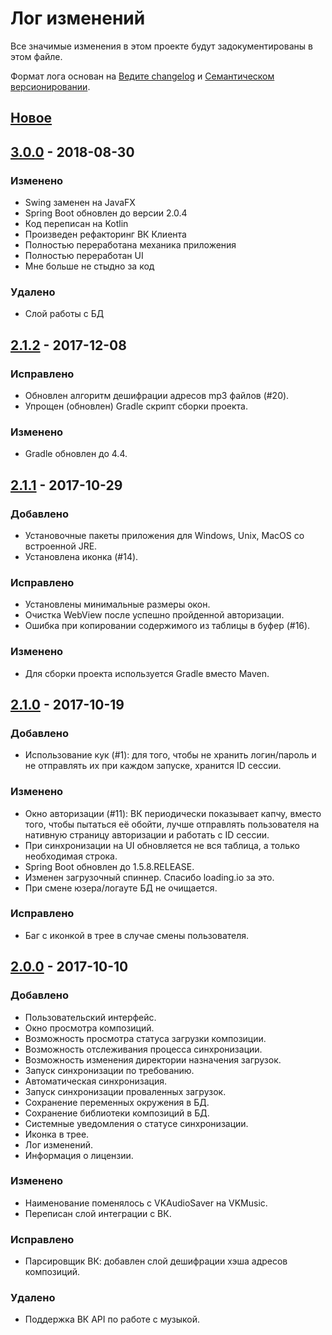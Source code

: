 # Лог изменений
Все значимые изменения в этом проекте будут задокументированы в этом файле.

Формат лога основан на [Ведите changelog](http://keepachangelog.com/ru/1.0.0/)
и [Семантическом версионировании](http://semver.org/lang/ru/spec/v2.0.0.html).

## [Новое]


## [3.0.0] - 2018-08-30
### Изменено
- Swing заменен на JavaFX
- Spring Boot обновлен до версии 2.0.4
- Код переписан на Kotlin
- Произведен рефакторинг ВК Клиента
- Полностью переработана механика приложения
- Полностью переработан UI
- Мне больше не стыдно за код

### Удалено
- Слой работы с БД

## [2.1.2] - 2017-12-08
### Исправлено
- Обновлен алгоритм дешифрации адресов mp3 файлов (#20).
- Упрощен (обновлен) Gradle скрипт сборки проекта.

### Изменено
- Gradle обновлен до 4.4.

## [2.1.1] - 2017-10-29
### Добавлено
- Установочные пакеты приложения для Windows, Unix, MacOS со встроенной JRE.
- Установлена иконка (#14). 

### Исправлено
- Установлены минимальные размеры окон.
- Очистка WebView после успешно пройденной авторизации.
- Ошибка при копировании содержимого из таблицы в буфер (#16).

### Изменено
- Для сборки проекта используется Gradle вместо Maven.


## [2.1.0] - 2017-10-19
### Добавлено
- Использование кук (#1): для того, чтобы не хранить логин/пароль и не отправлять их при каждом запуске, 
хранится ID сессии. 

### Изменено
- Окно авторизации (#11): ВК периодически показывает капчу, вместо того, чтобы пытаться её обойти,
лучше отправлять пользователя на нативную страницу авторизации и работать с ID сессии.
- При синхронизации на UI обновляется не вся таблица, а только необходимая строка.
- Spring Boot обновлен до 1.5.8.RELEASE.
- Изменен загрузочный спиннер. Спасибо loading.io за это.
- При смене юзера/логауте БД не очищается.

### Исправлено
- Баг с иконкой в трее в случае смены пользователя.


## [2.0.0] - 2017-10-10
### Добавлено
- Пользовательский интерфейс.
- Окно просмотра композиций.
- Возможность просмотра статуса загрузки композиции.
- Возможность отслеживания процесса синхронизации.
- Возможность изменения директории назначения загрузок.
- Запуск синхронизации по требованию.
- Автоматическая синхронизация.
- Запуск синхронизации проваленных загрузок.
- Сохранение переменных окружения в БД.
- Сохранение библиотеки композиций в БД.
- Системные уведомления о статусе синхронизации.
- Иконка в трее.
- Лог изменений.
- Информация о лицензии.

### Изменено
- Наименование поменялось с VKAudioSaver на VKMusic.
- Переписан слой интеграции с ВК.

### Исправлено
- Парсировщик ВК: добавлен слой дешифрации хэша адресов композиций.

### Удалено
- Поддержка ВК API по работе с музыкой.


[Новое]: https://github.com/ruslanys/vkmusic/compare/HEAD...3.x.x.JAVAFX
[3.0.0]: https://github.com/ruslanys/vkmusic/compare/v2.1.2...v3.0.0
[2.1.2]: https://github.com/ruslanys/vkmusic/compare/v2.1.1...v2.1.2
[2.1.1]: https://github.com/ruslanys/vkmusic/compare/v2.1.0...v2.1.1
[2.1.0]: https://github.com/ruslanys/vkmusic/compare/v2.0.0...v2.1.0
[2.0.0]: https://github.com/ruslanys/vkmusic/compare/e04e606...v2.0.0
